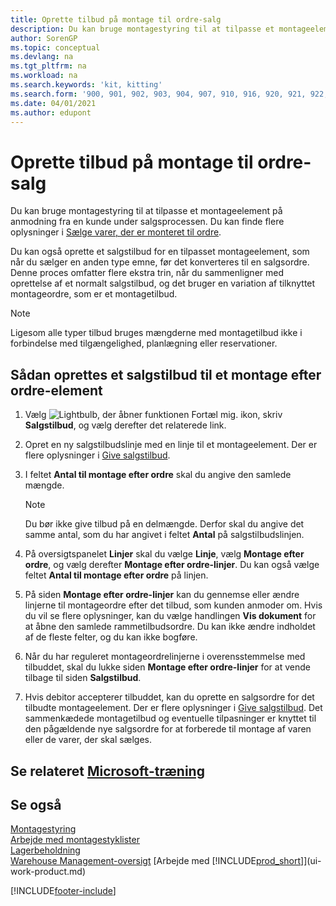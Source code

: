 ```yaml
---
title: Oprette tilbud på montage til ordre-salg
description: Du kan bruge montagestyring til at tilpasse et montageelement på anmodning fra en kunde under salgsprocessen.
author: SorenGP
ms.topic: conceptual
ms.devlang: na
ms.tgt_pltfrm: na
ms.workload: na
ms.search.keywords: 'kit, kitting'
ms.search.form: '900, 901, 902, 903, 904, 907, 910, 916, 920, 921, 922, 923, 940, 941, 942, 930, 931, 932, 914, 915, 905'
ms.date: 04/01/2021
ms.author: edupont
---
```

# Oprette tilbud på montage til ordre-salg

Du kan bruge montagestyring til at tilpasse et montageelement på anmodning fra en kunde under salgsprocessen. Du kan finde flere oplysninger i [Sælge varer, der er monteret til ordre](assembly-how-to-sell-items-assembled-to-order.md).  

Du kan også oprette et salgstilbud for en tilpasset montageelement, som når du sælger en anden type emne, før det konverteres til en salgsordre. Denne proces omfatter flere ekstra trin, når du sammenligner med oprettelse af et normalt salgstilbud, og det bruger en variation af tilknyttet montageordre, som er et montagetilbud.

> [!NOTE]  
>  Ligesom alle typer tilbud bruges mængderne med montagetilbud ikke i forbindelse med tilgængelighed, planlægning eller reservationer.  

## Sådan oprettes et salgstilbud til et montage efter ordre-element

1.  Vælg ![Lightbulb, der åbner funktionen Fortæl mig.](media/ui-search/search_small.png "Fortæl mig, hvad du vil foretage dig") ikon, skriv **Salgstilbud**, og vælg derefter det relaterede link.  
2.  Opret en ny salgstilbudslinje med en linje til et montageelement. Der er flere oplysninger i [Give salgstilbud](sales-how-make-offers.md).  
3.  I feltet **Antal til montage efter ordre** skal du angive den samlede mængde.

    > [!NOTE]  
    >  Du bør ikke give tilbud på en delmængde. Derfor skal du angive det samme antal, som du har angivet i feltet **Antal** på salgstilbudslinjen.  

4.  På oversigtspanelet **Linjer** skal du vælge **Linje**, vælg **Montage efter ordre**, og vælg derefter **Montage efter ordre-linjer**. Du kan også vælge feltet **Antal til montage efter ordre** på linjen.  
5.  På siden **Montage efter ordre-linjer** kan du gennemse eller ændre linjerne til montageordre efter det tilbud, som kunden anmoder om. Hvis du vil se flere oplysninger, kan du vælge handlingen **Vis dokument** for at åbne den samlede rammetilbudsordre. Du kan ikke ændre indholdet af de fleste felter, og du kan ikke bogføre.  
6.  Når du har reguleret montageordrelinjerne i overensstemmelse med tilbuddet, skal du lukke siden **Montage efter ordre-linjer** for at vende tilbage til siden **Salgstilbud**.  
7.  Hvis debitor accepterer tilbuddet, kan du oprette en salgsordre for det tilbudte montageelement. Der er flere oplysninger i [Give salgstilbud](sales-how-make-offers.md). Det sammenkædede montagetilbud og eventuelle tilpasninger er knyttet til den pågældende nye salgsordre for at forberede til montage af varen eller de varer, der skal sælges.  

## Se relateret [Microsoft-træning](/training/modules/assemble-to-order-dynamics-365-business-central/)

## Se også

[Montagestyring](assembly-assemble-items.md)  
[Arbejde med montagestyklister](assembly-how-work-assembly-boms.md)  
[Lagerbeholdning](inventory-manage-inventory.md)  
[Warehouse Management-oversigt](design-details-warehouse-management.md)
[Arbejde med [!INCLUDE[prod_short](includes/prod_short.md)]](ui-work-product.md)


[!INCLUDE[footer-include](includes/footer-banner.md)]
